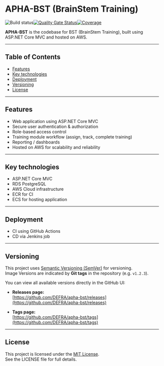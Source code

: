 # APHA-BST (BrainStem Training)

![Build status](https://github.com/DEFRA/apha-bst/actions/workflows/dev-ci.yaml/badge.svg)[![Quality Gate Status](https://sonarcloud.io/api/project_badges/measure?project=DEFRA_apha-bst&metric=alert_status)](https://sonarcloud.io/dashboard?id=DEFRA_apha-bst)[![Coverage](https://sonarcloud.io/api/project_badges/measure?project=DEFRA_apha-bst&metric=coverage)](https://sonarcloud.io/dashboard?id=DEFRA_apha-bst)

**APHA-BST** is the codebase for BST (BrainStem Training), built using ASP.NET Core MVC and hosted on AWS. 

---

## Table of Contents

- [Features](#features)  
- [Key technologies](#Keytechnologies)  
- [Deployment](#deployment)  
- [Versioning](#versioning)  
- [License](#license)

---

## Features

- Web application using ASP.NET Core MVC  
- Secure user authentication & authorization  
- Role-based access control  
- Training module workflow (assign, track, complete training)  
- Reporting / dashboards  
- Hosted on AWS for scalability and reliability  

---

## Key technologies

- ASP.NET Core MVC 
- RDS PostgreSQL 
- AWS Cloud infrastructure  
- ECR for CI
- ECS for hosting application 

---

## Deployment

- CI using GitHub Actions
- CD via Jenkins job

---

## Versioning  

This project uses [Semantic Versioning (SemVer)](https://semver.org/) for versioning.  
Image Versions are indicated by **Git tags** in the repository (e.g. `v1.2.3`).  

You can view all available versions directly in the GitHub UI:  

- **Releases page:**  
  [https://github.com/DEFRA/apha-bst/releases](https://github.com/DEFRA/apha-bst/releases)

- **Tags page:**  
  [https://github.com/DEFRA/apha-bst/tags](https://github.com/DEFRA/apha-bst/tags)

---

## License  

This project is licensed under the [MIT License](LICENSE).  
See the LICENSE file for full details.

